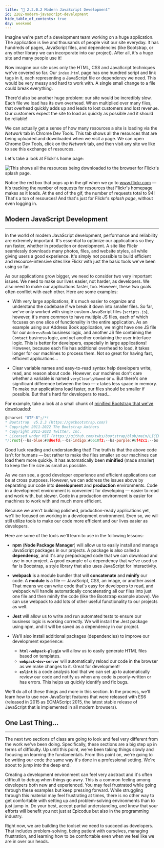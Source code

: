 ```yaml
---
title: "📓 2.2.0.2 Modern JavaScript Development"
id: 2202-modern-javascript-development
hide_table_of_contents: true
day: weekend
---
```


Imagine we're part of a development team working on a huge application. The application is live and thousands of people visit our site everyday. It has hundreds of pages, JavaScript files, and dependencies (like Bootstrap, or any other library we can incorporate into our project). After all, it's a huge site and many people use it! 

Now imagine our site uses only the HTML, CSS and JavaScript techniques we've covered so far. Our `index.html` page has one hundred script and link tags in it, each representing a JavaScript file or dependency we need. This would be very messy and hard to work with. A single small change to a file could break everything.

There'd also be another huge problem: our site would be incredibly slow. Each file we load has its own overhead. When multiplied over many files, that overhead quickly adds up and leads to lost customers and lost revenue. Our customers expect the site to load as quickly as possible and it should be reliable!

We can actually get a sense of how many resources a site is loading via the _Network_ tab in Chrome Dev Tools. This tab shows all the resources that are being uploaded and downloaded when we visit a page. We can open Chrome Dev Tools, click on the _Network_ tab, and then visit any site we like to see this exchange of resources.

Let's take a look at Flickr's home page:

![This shows all the resources being downloaded to the browser for Flickr's splash page.](https://learnhowtoprogram.s3.us-west-2.amazonaws.com/Intermediate+JavaScript/TDD-2020/flickr-network-panel-v2.gif)

Notice the red box that pops up in the gif when we go to www.flickr.com — it's tracking the number of requests for resources that Flickr's homepage makes as it loads. At the end of the gif, the number of requests total to 94! That's a ton of resources! And that's just for Flickr's _splash page_, without even logging in.

## Modern JavaScript Development 
---

In the world of modern JavaScript development, performance and reliability are extremely important. It's essential to optimize our applications so they run faster, whether in production or development. A site like Flickr seamlessly downloads many photos, files, and website styles, all while giving users a good experience. It's simply not possible to build efficient and resource-intensive sites like Flickr with just the basic tools we've been using so far.

As our applications grow bigger, we need to consider two very important issues. We need to make our lives easier, not harder, as developers. We also need to make our applications faster, too. However, these two goals often conflict with each other. Here are some examples:

* With very large applications, it's much easier to organize and understand the codebase if we break it down into smaller files. So far, we've only worked with single custom JavaScript files (`scripts.js`), however, it's more common to have multiple JS files, each of which focuses on one slice of functionality in the entire application. As an example using our Address Book application, we might have one JS file for our `AddressBook` business logic, and another JS file containing the `Contact` business logic, and yet another containing the user interface logic. This is better for developers, especially in large applications! However, because each file has additional overhead to load, it takes longer for our machines to process them. Not so great for having fast, efficient applications...

* Clear variable names and easy-to-read syntax help developers write, read, and reason about code. However, our machines don't care whether a variable is named `veryClearlyNamed` or `x`. But there's one significant difference between the two — `x` takes less space in memory. To make our applications load faster, our files should be smaller if possible. But that's hard for developers to read...

For example, take a look at a small chunk of [minified Bootstrap that we've downloaded](https://getbootstrap.com/docs/5.2/getting-started/download/):

```js
@charset "UTF-8";/*!
* Bootstrap  v5.2.3 (https://getbootstrap.com/)
* Copyright 2011-2022 The Bootstrap Authors
* Copyright 2011-2022 Twitter, Inc.
* Licensed under MIT (https://github.com/twbs/bootstrap/blob/main/LICENSE)
*/:root{--bs-blue:#0d6efd;--bs-indigo:#6610f2;--bs-purple:#6f42c1;--bs-pink:#d63384;--bs-red:#dc3545;--bs-orange:#fd7e14;--bs-yellow:#ffc107;--bs-green:#198754;--bs-teal:#20c997;--bs-cyan:#0dcaf0;--bs-black:#000;--bs-white:#fff;--bs-gray:#6c757d;--bs-gray-dark:#343a40;--bs-gray-100:#f8f9fa;--bs-gray-200:#e9ecef;--bs-gray-300:#dee2e6;--bs-gray-400:#ced4da;--bs-gray-500:#adb5bd;--bs-gray-600:#6c757d;--bs-gray-700:#495057;--bs-gray-800:#343a40;--bs-gray-900:#212529;--bs-primary:#0d6efd;--bs-secondary:#6c757d;--bs-success:#198754;--bs-info:#0dcaf0;--bs-warning:#ffc107;--bs-danger:#dc3545;--bs-light:#f8f9fa;--bs-dark:#212529;--bs-primary-rgb:13,110,253;--bs-secondary-rgb:108,117,125;--bs-success-rgb:25,135,84;--bs-info-rgb:13,202,240;--bs-warning-rgb:255,193,7;--bs-danger-rgb:220,53,69;--bs-light-rgb:248,249,250;--bs-dark-rgb:33,37,41;--bs-white-rgb:255,255,255;--bs-black-rgb:0,0,0;--bs-body-color-rgb:33,37,41;--bs-body-bg-rgb:255,255,255;--bs-font-sans-serif:system-ui,-apple-system,"Segoe UI",Roboto,"Helvetica Neue","Noto Sans","Liberation Sans",Arial,sans-serif,"Apple Color Emoji","Segoe UI Emoji","Segoe UI Symbol","Noto Color Emoji";--bs-font-monospace:SFMono-Regular,Menlo,Monaco,Consolas,"Liberation Mono","Courier New",monospace;--bs-gradient:linear-gradient(180deg, rgba(255, 255, 255, 0.15), rgba(255, 255, 255, 0));
```

Good luck reading and understanding that! The truth is that the above code isn't for humans — but rather to make the files smaller so our machines can load them more quickly. It has automatically been **minified** (made smaller) to keep the file size as small as possible.

As we can see, a good developer experience and efficient applications can be at cross purposes. However, we can address the issues above by separating our code into **development** and **production** environments. Code in a development environment is convenient for developing — easier to read and work with, but slower. Code in a production environment is easier for machines to work with and much more efficient.

Because we aren't building polished, production-ready applications yet, we'll be focused on working in a development environment. Even so, we will still utilize tools to make our code more efficient and our lives easier as developers.

Here are some of the tools we'll learn to use in the following lessons:

* **npm** (**Node Package Manager**) will allow us to easily install and manage JavaScript packages in our projects. A package is also called a **dependency**, and it's any prepackaged code that we can download and use in our project. A good example of a dependency that we've used so far is Bootstrap, a style library that also uses JavaScript for interactivity.

* **webpack** is a module bundler that will **concatenate** and **minify** our code. A **module** is a file — JavaScript, CSS, an image, or another asset. That means we can write code that's easy for developers to read, and webpack will handle automatically concatenating all our files into just one file and then minify the code (like the Bootstrap example above). We can use webpack to add lots of other useful functionality to our projects as well.

* **Jest** will allow us to write and run automated tests to ensure our business logic is working correctly. We will install the Jest package using npm, and it will be saved as a dependency in our project.

* We'll also install additional packages (dependencies) to improve our development experience:
  * **`html-webpack-plugin`** will allow us to easily generate HTML files based on templates.
  * **`webpack-dev-server`** will automatically reload our code in the browser as we make changes to it. Great for development!
  * **`eslint`** is a code analysis tool that we can set up to automatically review our code and notify us when any code is poorly-written or has errors. This helps us quickly identify and fix bugs.

We'll do all of these things and more in this section. In the process, we'll learn how to use new JavaScript features that were released with ES6 (released in 2015 as ECMAScript 2015, the latest stable release of JavaScript that is implemented in all modern browsers).

## One Last Thing...
---

The next two sections of class are going to look and feel very different from the work we've been doing. Specifically, these sections are a big step up in terms of difficulty. Up until this point, we've been taking things slowly and focusing on learning the fundamentals. From this point on, we're going to be writing our code the same way it's done in a professional setting. We're about to jump into the deep end.

Creating a development environment can feel very abstract and it's often difficult to debug when things go awry. This is a common feeling among developers both new and experienced. You may feel frustrated while going through these examples but keep pressing forward. While struggling through this material may feel frustrating at times, there is no other way to get comfortable with setting up and problem-solving environments than to just jump in. Do your best, accept partial understanding, and know that your efforts will benefit you not just at Epicodus but also in the programming industry. 

Right now, we are building the toolset we need to succeed as developers. That includes problem-solving, being patient with ourselves, managing frustration, and learning how to be comfortable even when we feel like we are in over our heads.
